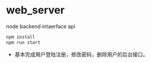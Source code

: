 # web_server
node backend intaerface api


```bash
npm install
npm run start
```

* 基本完成用户登陆注册，修改密码，删除用户的后台接口。
